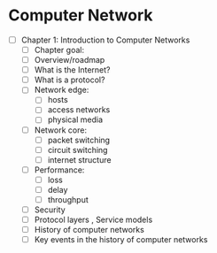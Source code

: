 # Computer Network
- [ ] Chapter 1: Introduction to Computer Networks
  - [ ] Chapter goal:
  - [ ] Overview/roadmap
  - [ ] What is the Internet?
  - [ ] What is a protocol?
  - [ ] Network edge:
    - [ ] hosts
    - [ ] access networks
    - [ ] physical media
  - [ ] Network core:
    - [ ] packet switching
    - [ ] circuit switching
    - [ ] internet structure
  - [ ] Performance:
    - [ ] loss
    - [ ] delay
    - [ ] throughput
  - [ ] Security
  - [ ] Protocol layers , Service models
  - [ ] History of computer networks
  - [ ] Key events in the history of computer networks